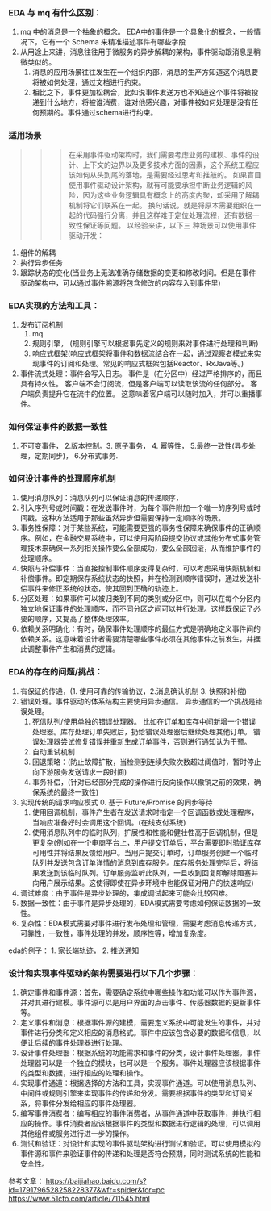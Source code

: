 ### EDA 与 mq 有什么区别：
1. mq 中的消息是一个抽象的概念。 EDA中的事件是一个具象化的概念，一般情况下，它有一个 Schema 来精准描述事件有哪些字段
2. 从用途上来讲，消息往往用于微服务的异步解耦的架构，事件驱动跟消息是稍微类似的。
    1. 消息的应用场景往往发生在一个组织内部，消息的生产方知道这个消息要将被如何处理，通过文档进行约束。
    2. 相比之下，事件更加松耦合，比如说事件发送方也不知道这个事件将被投递到什么地方，将被谁消费，谁对他感兴趣，对事件被如何处理是没有任何预期的。事件通过schema进行约束。


### 适用场景
>>> 在采用事件驱动架构时，我们需要考虑业务的建模、事件的设计、上下文的边界以及更多技术方面的因素，这个系统工程应该如何从头到尾的落地，是需要经过思考和推敲的。
如果盲目使用事件驱动设计架构，就有可能要承担中断业务逻辑的风险，因为这些业务逻辑具有概念上的高度内聚，却采用了解耦机制将它们联系在一起。
>换句话说，就是将原本需要组织在一起的代码强行分离，并且这样难于定位处理流程，还有数据一致性保证等问题。
> 以经验来讲，以下三 种场景可以使用事件驱动开发：
1. 组件的解耦
2. 执行异步任务
3. 跟踪状态的变化(当业务上无法准确存储数据的变更和修改时间。但是在事件驱动架构中，可以通过事件溯源将包含修改的内容存入到事件里)

### EDA实现的方法和工具：
1. 发布订阅机制
    1. mq
    2. 规则引擎， (规则引擎可以根据事先定义的规则来对事件进行处理和判断)
    3. 响应式框架(响应式框架将事件和数据流结合在一起，通过观察者模式来实现事件的订阅和处理。常见的响应式框架包括Reactor、RxJava等。)
2. 事件流式处理：事件会写入日志。
    事件是（在分区中）经过严格排序的，而且具有持久性。 客户端不会订阅流，但是客户端可以读取该流的任何部分。 
    客户端负责提升它在流中的位置。 这意味着客户端可以随时加入，并可以重播事件。


### 如何保证事件的数据一致性
1. 不可变事件， 2.版本控制。3. 原子事务， 4. 幂等性， 5.最终一致性(异步处理，定期同步)， 6.分布式事务.

### 如何设计事件的处理顺序机制
1. 使用消息队列：消息队列可以保证消息的传递顺序，
2. 引入序列号或时间戳：在发送事件时，为每个事件附加一个唯一的序列号或时间戳。这种方法适用于那些虽然异步但需要保持一定顺序的场景。
3. 事务性保障：对于某些系统，可能需要更强的事务性保障来确保事件的正确顺序。例如，在金融交易系统中，可以使用两阶段提交协议或其他分布式事务管理技术来确保一系列相关操作要么全部成功，要么全部回滚，从而维护事件的处理顺序。
4. 快照与补偿事件：当直接控制事件顺序变得复杂时，可以考虑采用快照机制和补偿事件。即定期保存系统状态的快照，并在检测到顺序错误时，通过发送补偿事件来修正系统的状态，使其回到正确的轨迹上。
5. 分区处理：如果事件可以被归类到不同的类别或分区中，则可以在每个分区内独立地保证事件的处理顺序，而不同分区之间可以并行处理。这样既保证了必要的顺序，又提高了整体处理效率。
6. 依赖关系明确化：有时，确保事件处理顺序的最佳方式是明确地定义事件间的依赖关系。这意味着设计者需要清楚哪些事件必须在其他事件之前发生，并据此调整事件产生和消费的逻辑。

### EDA的存在的问题/挑战：
1. 有保证的传递，(1. 使用可靠的传输协议，2.消息确认机制 3. 快照和补偿)
2. 错误处理。事件驱动的体系结构主要使用异步通信。 异步通信的一个挑战是错误处理。
    1. 死信队列/使用单独的错误处理器。
         比如在订单和库存中间新增一个错误处理器。库存处理订单失败后，扔给错误处理器后继续处理其他订单。
         错误处理器尝试修复错误并重新生成订单事件，否则进行通知认为干预。
    2. 自动重试机制
    3. 回退策略：(防止故障扩散，当检测到连续失败次数超过阈值时，暂时停止向下游服务发送请求一段时间)
    4. 事务补偿，(针对已经部分完成的操作进行反向操作以撤销之前的效果，确保系统的最终一致性)
3. 实现传统的请求响应模式
    0. 基于 Future/Promise 的同步等待
    1. 使用回调机制，事件产生者在发送请求时指定一个回调函数或处理程序，当响应准备好时会调用这个回调。(在线支付系统)
    2. 使用消息队列中的临时队列，扩展性和性能和健壮性高于回调机制，但是更复杂(例如在一个电商平台上，用户提交订单后，平台需要即时验证库存可用性并将结果反馈给用户。当用户提交订单时，订单服务创建一个临时队列并发送包含订单详情的消息到库存服务。库存服务处理完毕后，将结果发送到该临时队列。订单服务监听此队列，一旦收到回复即解除阻塞并向用户展示结果。这使得即使在异步环境中也能保证对用户的快速响应)
4. 调试难度：由于事件是异步处理的，集成调试起来可能会比较困难。
5. 数据一致性：由于事件是异步处理的，EDA模式需要考虑如何保证数据的一致性。
6. 复杂性：EDA模式需要对事件进行发布处理和管理，需要考虑消息传递方式，可靠性，一致性，事件处理的并发，顺序性等，增加复杂度。





eda的例子： 1. 家长端轨迹，  2. 推送通知



### 设计和实现事件驱动的架构需要进行以下几个步骤：
1. 确定事件和事件源：首先，需要确定系统中哪些操作和功能可以作为事件源，并对其进行建模。事件源可以是用户界面的点击事件、传感器数据的更新事件等。
2. 定义事件和消息：根据事件源的建模，需要定义系统中可能发生的事件，并对事件进行分类和定义相应的消息格式。事件中应该包含必要的数据和信息，以便让后续的事件处理器进行处理。
3. 设计事件处理器：根据系统的功能需求和事件的分类，设计事件处理器。事件处理器可以是一个独立的模块，也可以是一个服务。事件处理器应该根据事件的类型和数据，进行相应的处理和操作。
4. 实现事件通道：根据选择的方法和工具，实现事件通道。可以使用消息队列、中间件或规则引擎来实现事件的传递和分发。需要根据事件的类型和订阅关系，将事件分发给相应的事件处理器。
5. 编写事件消费者：编写相应的事件消费者，从事件通道中获取事件，并执行相应的操作。事件消费者应该根据事件的类型和数据进行逻辑的处理，可以调用其他组件或服务进行进一步的操作。
6. 测试和验证：对设计和实现的事件驱动架构进行测试和验证。可以使用模拟的事件源和事件来验证事件的传递和处理是否符合预期，同时测试系统的性能和安全性。



参考文章：
https://baijiahao.baidu.com/s?id=1791796528258228377&wfr=spider&for=pc
https://www.51cto.com/article/711545.html
